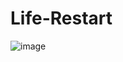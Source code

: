 # Life-Restart
![image](https://user-images.githubusercontent.com/46548932/127114862-f79219a8-e4ba-4fa5-8841-c5c2818392b0.png)
